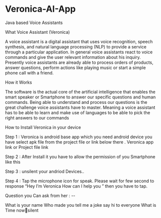 # Veronica-AI-App
Java based Voice Assistants 

What Voice Assistant (Veronica)

A voice assistant is a digital assistant that uses voice recognition, 
speech synthesis, and natural language processing (NLP) to provide a service through a particular application.
In general voice assistants react to voice commands and give the user relevant information about his inquiry.
Presently voice assistants are already able to process orders of products, answer questions, perform actions 
like playing music or start a simple phone call with a friend.


How it Works

The software is the actual core of the artificial intelligence that enables the smart speaker or Smartphone to answer our specific questions and human commands. 
Being able to understand and process our questions is the great challenge voice assistants have to master. 
Meaning a voice assistant has to be able to learn and make use of languages to be able to pick the right answers to our commands


How to Install Veronica in your device

Step 1 : Veronica is android base app which you need android device you have select apk file from the project file or link below there .
Veronica app link
          or
Project file link

Step 2 : After Install it you have to allow the permission of you Smartphone like this 

Step 3 : unsilent  your andriod Devices..

Step 4 : Tap the microphone icon for speak. Please wait for few second to response “Hey I’m Veronica How can I help you ” then you have to tap.

Question you Can ask from her : -- 

What is your name
Who made you
tell me a joke
say hi to everyone
What is Time nowsilent 

